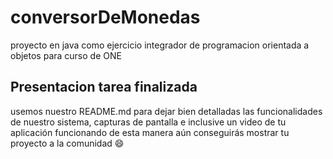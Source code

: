 # conversorDeMonedas
proyecto en java como ejercicio integrador de programacion orientada a objetos para curso de ONE

## Presentacion tarea finalizada
usemos nuestro README.md para dejar bien detalladas las funcionalidades de nuestro sistema, 
capturas de pantalla e inclusive un video de tu aplicación funcionando de esta manera aún 
conseguirás mostrar tu proyecto a la comunidad 😄
